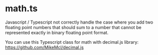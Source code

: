 # math.ts
Javascript / Typescript not correctly handle the case where you add two floating point numbers that should sum to a number that cannot be represented exactly in binary floating point format.

You can use this Typescript class for math with decimal.js library: https://github.com/MikeMcl/decimal.js
